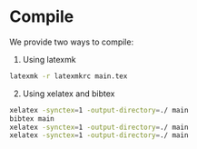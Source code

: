 # Compile

We provide two ways to compile:

1) Using latexmk

```bash
latexmk -r latexmkrc main.tex
```

2) Using xelatex and bibtex

```bash
xelatex -synctex=1 -output-directory=./ main
bibtex main
xelatex -synctex=1 -output-directory=./ main
xelatex -synctex=1 -output-directory=./ main
```
